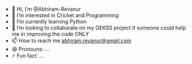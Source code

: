 - 👋 Hi, I’m @Abhiram-Revanur
- 👀 I’m interested in Cricket and Programming
- 🌱 I’m currently learning Python
- 💞️ I’m looking to collaborate on my GEKSS project if someone could help me in improving the code ONLY
- 📫 How to reach me abhiram.revanur@gmail.com
- 😄 Pronouns: ...
- ⚡ Fun fact: ...

<!---
Abhiram-Revanur/Abhiram-Revanur is a ✨ special ✨ repository because its `README.md` (this file) appears on your GitHub profile.
You can click the Preview link to take a look at your changes.
--->
